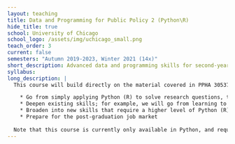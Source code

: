 ```yaml
---
layout: teaching
title: Data and Programming for Public Policy 2 (Python\R)
hide_title: true
school: University of Chicago
school_logo: /assets/img/uchicago_small.png
teach_order: 3
current: false
semesters: "Autumn 2019-2023, Winter 2021 (14x)"
short_description: Advanced data and programming skills for second-year MPP students.
syllabus: 
long_description: |
  This course will build directly on the material covered in PPHA 30537 (or 30535 in R).  We will assume a grasp of the Python (R) skills from the previous class at the start, so that we can focus on practical applications to research.  Whereas the goal of the first class was to introduce Python (R) as a tool for data analysis, and to prepare students for internship-level policy research positions, the goals of this course will be to:

    * Go from simply applying Python (R) to solve research questions, to applying Python (R) professionally, in a way that supports code maintenance, collaboration, efficiency, and readability
    * Deepen existing skills; for example, we will go from learning to create basic plots to discussing the principles of creating good plots
    * Broaden into new skills that require a higher level of Python (R) proficiency 
    * Prepare for the post-graduation job market
      
  Note that this course is currently only available in Python, and requires either having taken the first course, or instructor approval.  I taught this course in Python in Autumn 2019-2023, and in R for Autumn 2022 and Winter 2021.
---
```

